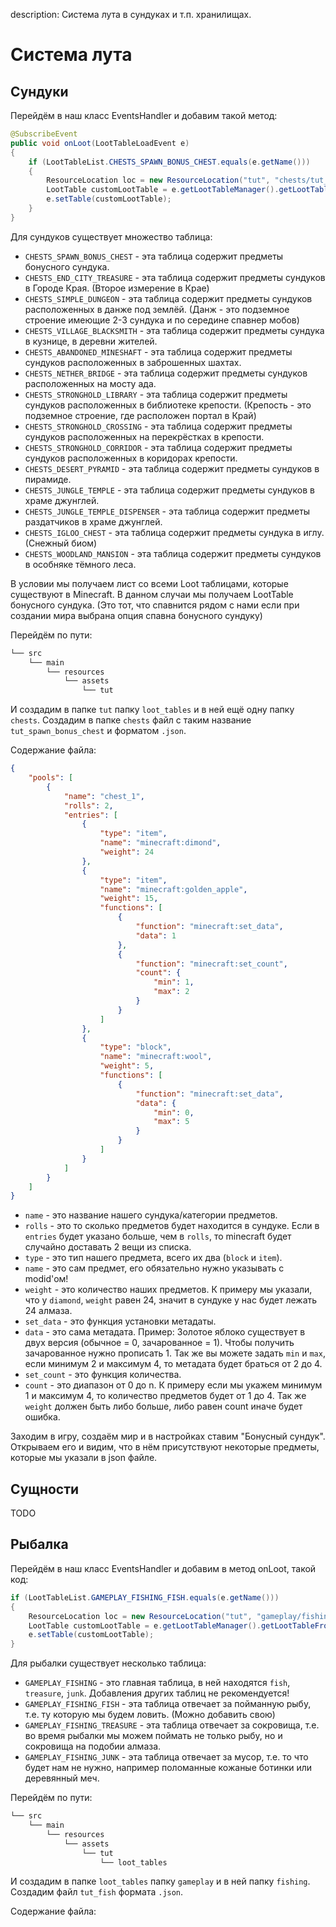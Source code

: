 description: Система лута в сундуках и т.п. хранилищах.

# Система лута

## Сундуки

Перейдём в наш класс EventsHandler и добавим такой метод:
```java
@SubscribeEvent
public void onLoot(LootTableLoadEvent e)
{
    if (LootTableList.CHESTS_SPAWN_BONUS_CHEST.equals(e.getName()))
    {
        ResourceLocation loc = new ResourceLocation("tut", "chests/tut_spawn_bonus_chest");
        LootTable customLootTable = e.getLootTableManager().getLootTableFromLocation(loc);
        e.setTable(customLootTable);
    }
}
```

Для сундуков существует множество таблица:
* `CHESTS_SPAWN_BONUS_CHEST` - эта таблица содержит предметы бонусного сундука.
* `CHESTS_END_CITY_TREASURE` - эта таблица содержит предметы сундуков в Городе Края. (Второе измерение в Крае)
* `CHESTS_SIMPLE_DUNGEON` - эта таблица содержит предметы сундуков расположенных в данже под землёй. (Данж - это подземное строение имеющие 2-3 сундука и по середине спавнер мобов)
* `CHESTS_VILLAGE_BLACKSMITH` - эта таблица содержит предметы сундука в кузнице, в деревни жителей.
* `CHESTS_ABANDONED_MINESHAFT` - эта таблица содержит предметы сундуков расположенных в заброшенных шахтах.
* `CHESTS_NETHER_BRIDGE` - эта таблица содержит предметы сундуков расположенных на мосту ада.
* `CHESTS_STRONGHOLD_LIBRARY` - эта таблица содержит предметы сундуков расположенных в библиотеке крепости. (Крепость - это подземное строение, где расположен портал в Край)
* `CHESTS_STRONGHOLD_CROSSING` - эта таблица содержит предметы сундуков расположенных на перекрёстках в крепости.
* `CHESTS_STRONGHOLD_CORRIDOR` - эта таблица содержит предметы сундуков расположенных в коридорах крепости.
* `CHESTS_DESERT_PYRAMID` - эта таблица содержит предметы сундуков в пирамиде.
* `CHESTS_JUNGLE_TEMPLE` - эта таблица содержит предметы сундуков в храме джунглей.
* `CHESTS_JUNGLE_TEMPLE_DISPENSER` - эта таблица содержит предметы раздатчиков в храме джунглей.
* `CHESTS_IGLOO_CHEST` - эта таблица содержит предметы сундука в иглу. (Снежный биом)
* `CHESTS_WOODLAND_MANSION` - эта таблица содержит предметы сундуков в особняке тёмного леса.

В условии мы получаем лист со всеми Loot таблицами, которые существуют в Minecraft. В данном случаи мы получаем LootTable бонусного сундука. (Это тот, что спавнится рядом с нами если при создании мира выбрана опция спавна бонусного сундуку)

Перейдём по пути:
```md
└── src    
    └── main
        └── resources
            └── assets
                └── tut
```
И создадим в папке `tut` папку `loot_tables` и в ней ещё одну папку `chests`. Создадим в папке `chests` файл с таким название `tut_spawn_bonus_chest` и форматом `.json`.

Содержание файла:
```Json
{
    "pools": [
        {
            "name": "chest_1",
            "rolls": 2,
            "entries": [
                {
                    "type": "item",
                    "name": "minecraft:dimond",
                    "weight": 24
                },
                {
                    "type": "item",
                    "name": "minecraft:golden_apple",
                    "weight": 15,
                    "functions": [
                        {
                            "function": "minecraft:set_data",
                            "data": 1
                        },
                        {
                            "function": "minecraft:set_count",
                            "count": {
                                "min": 1,
                                "max": 2
                            }
                        }
                    ]
                },
                {
                    "type": "block",
                    "name": "minecraft:wool",
                    "weight": 5,
                    "functions": [
                        {
                            "function": "minecraft:set_data",
                            "data": {
                                "min": 0,
                                "max": 5
                            }
                        }
                    ]
                }
            ]
        }
    ]
}
```

* `name` - это название нашего сундука/категории предметов.
* `rolls` - это то сколько предметов будет находится в сундуке. Если в `entries` будет указано больше, чем в `rolls`, то minecraft будет случайно доставать 2 вещи из списка.
* `type` - это тип нашего предмета, всего их два (`block` и `item`).
* `name` - это сам предмет, его обязательно нужно указывать с modid'ом!
* `weight` - это количество наших предметов. К примеру мы указали, что у `diamond`, `weight` равен 24, значит в сундуке у нас будет лежать 24 алмаза.
* `set_data` - это функция установки метадаты.
* `data` - это сама метадата. Пример: Золотое яблоко существует в двух версия (обычное = 0, зачарованное = 1). Чтобы получить зачарованное нужно прописать 1. Так же вы можете задать `min` и `max`, если минимум 2 и максимум 4, то метадата будет браться от 2 до 4.
* `set_count` - это функция количества.
* `count` - это диапазон от 0 до n. К примеру если мы укажем минимум 1 и максимум 4, то количество предметов будет от 1 до 4. Так же `weight` должен быть либо больше, либо равен count иначе будет ошибка.

Заходим в игру, создаём мир и в настройках ставим "Бонусный сундук". Открываем его и видим, что в нём присутствуют некоторые предметы, которые мы указали в json файле.

## Сущности

TODO

## Рыбалка

Перейдём в наш класс EventsHandler и добавим в метод onLoot, такой код:
```java
if (LootTableList.GAMEPLAY_FISHING_FISH.equals(e.getName()))
{
    ResourceLocation loc = new ResourceLocation("tut", "gameplay/fishing/tut_fish");
    LootTable customLootTable = e.getLootTableManager().getLootTableFromLocation(loc);
    e.setTable(customLootTable);
}
```

Для рыбалки существует несколько таблица:
* `GAMEPLAY_FISHING` - это главная таблица, в ней находятся `fish`, `treasure`, `junk`. Добавления других таблиц не рекомендуется!
* `GAMEPLAY_FISHING_FISH` - эта таблица отвечает за пойманную рыбу, т.е. ту которую мы будем ловить. (Можно добавить свою)
* `GAMEPLAY_FISHING_TREASURE` - эта таблица отвечает за сокровища, т.е. во время рыбалки мы можем поймать не только рыбу, но и сокровища на подобии алмаза.
* `GAMEPLAY_FISHING_JUNK` - эта таблица отвечает за мусор, т.е. то что будет нам не нужно, например поломанные кожаные ботинки или деревянный меч.

Перейдём по пути:
```md
└── src    
    └── main
        └── resources
            └── assets
                └── tut
                    └── loot_tables
```
И создадим в папке `loot_tables` папку `gameplay` и в ней папку `fishing`. Создадим файл `tut_fish` формата `.json`.

Содержание файла: